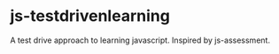 js-testdrivenlearning
=====================

A test drive approach to learning javascript. Inspired by js-assessment.
